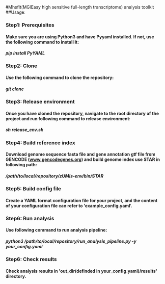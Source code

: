 #Mhsflt(MGIEasy high sensitive full-length transcriptome) analysis toolkit  
##Usage:  
###    Step1: Prerequisites  
####        Make sure you are using Python3 and have Pyyaml installed. If not, use the following command to install it:  
#####            pip install PyYAML  
###    Step2: Clone   
####        Use the following command to clone the repository:  
#####            git clone <repository-url>  
###    Step3: Release environment   
####        Once you have cloned the repository, navigate to the root directory of the project and run following command to release environment:  
#####            sh release_env.sh  
###    Step4: Build reference index  
####        Download genome sequence fasta file and gene annotation gtf file from GENCODE (www.gencodegenes.org) and build genome index use STAR in following path:   
#####            /path/to/local/repository/zUMIs-env/bin/STAR  
###    Step5: Build config file  
####       Create a YAML format configuration file for your project, and the content of your configuration file can refer to 'example_config.yaml'.  
###    Step6: Run analysis  
####        Use following command to run analysis pipeline:  
#####            python3 /path/to/local/repository/run_analysis_pipeline.py -y your_config.yaml  
###    Step6: Check results  
####        Check analysis results in 'out_dir(definded in your_config.yaml)/results' directory.  